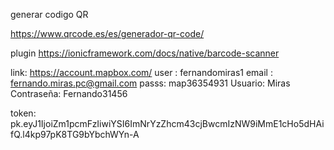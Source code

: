 generar codigo QR

https://www.qrcode.es/es/generador-qr-code/

plugin
https://ionicframework.com/docs/native/barcode-scanner

link: https://account.mapbox.com/
user : fernandomiras1
email : fernando.miras.pc@gmail.com
passs: map36354931
Usuario: Miras
Contraseña: Fernando31456

token: pk.eyJ1IjoiZm1pcmFzIiwiYSI6ImNrYzZhcm43cjBwcmIzNW9iMmE1cHo5dHAifQ.l4kp97pK8TG9bYbchWYn-A